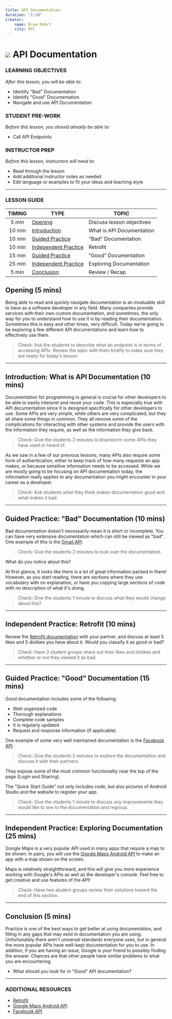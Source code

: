 ```yaml
---
title: API Documentation
duration: "1:20"
creator:
    name: Drew Mahrt
    city: NYC
---
```

# ![](https://ga-dash.s3.amazonaws.com/production/assets/logo-9f88ae6c9c3871690e33280fcf557f33.png) API Documentation


### LEARNING OBJECTIVES
*After this lesson, you will be able to:*
- Identify "Bad" Documentation
- Identify "Good" Documentation
- Navigate and use API Documentation

### STUDENT PRE-WORK
*Before this lesson, you should already be able to:*
- Call API Endpoints

### INSTRUCTOR PREP
*Before this lesson, instructors will need to:*
- Read through the lesson
- Add additional instructor notes as needed
- Edit language or examples to fit your ideas and teaching style


---

### LESSON GUIDE

| TIMING  | TYPE  | TOPIC  |
|:-:|---|---|
| 5 min  | [Opening](#opening-5-mins)  | Discuss lesson objectives |
| 10 min  | [Introduction](#introduction-what-is-api-documentation-10-mins)  | What is API Documentation |
| 10 min  | [Guided Practice](#guided-practice-bad-documentation-10-mins)  | "Bad" Documentation |
| 10 min  | [Independent Practice](#independent-practice-retrofit-10-mins)  | Retrofit |
| 15 min  | [Guided Practice](#guided-practice-good-documentation-15-mins)  | "Good" Documentation |
| 25 min  | [Independent Practice](#independent-practice-exploring-documentation-25-mins)  | Exploring Documentation |
| 5 min  | [Conclusion](#conclusion-5-mins)  | Review / Recap |
<a name="opening"></a>
## Opening (5 mins)

Being able to read and quickly navigate documentation is an invaluable skill to have as a software developer in any field. Many companies provide services with their own custom documentation, and sometimes, the only way for you to understand how to use it is by reading their documentation. Sometimes this is easy and other times, very difficult. Today we're going to be exploring a few different API documentations and learn how to effectively use them.

> Check: Ask the students to describe what an endpoint is in terms of accessing APIs. Review the topic with them briefly to make sure they are ready for today's lesson.

***

<a name="introduction"></a>
## Introduction: What is API Documentation (10 mins)

Documentation for programming in general is crucial for other developers to be able to easily interpret and reuse your code. This is especially true with API documentation since it is designed specifically for other developers to use. Some APIs are very simple, while others are very complicated, but they all share some things in common. They all remove some of the complications for interacting with other systems and provide the users with the information they require, as well as the information they give back.

> Check: Give the students 2 minutes to brainstorm some APIs they have used or heard of.

As we saw in a few of our previous lessons, many APIs also require some form of authentication, either to keep track of how many requests an app makes, or because sensitive information needs to be accessed. While we are mostly going to be focusing on API documentation today, the information really applies to any documentation you might encounter in your career as a developer.

> Check: Ask students what they think makes documentation good and what makes it bad.

***

<a name="guided-practice"></a>
## Guided Practice: "Bad" Documentation (10 mins)

Bad documentation doesn't necessarily mean it is short or incomplete. You can have very extensive documentation which can still be viewed as "bad". One example of this is the [Gmail API](https://developers.google.com/gmail/api/).

> Check: Give the students 2 minutes to look over the documentation.

What do you notice about this?

At first glance, it looks like there is a lot of great information packed in there! However, as you start reading, there are sections where they use vocabulary with no explanation, or have you copying large sections of code with no description of what it's doing.

> Check: Give the students 1 minute to discuss what they would change about this?

***

<a name="ind-practice"></a>
## Independent Practice: Retrofit (10 mins)

Review the [Retrofit documentation](http://square.github.io/retrofit/) with your partner, and discuss at least 5 likes and 5 dislikes you have about it. Would you classify it as good or bad?

> Check: Have 3 student groups share out their likes and dislikes and whether or not they viewed it as bad.

***

<a name="demo"></a>
## Guided Practice: "Good" Documentation (15 mins)

Good documentation includes some of the following:

- Well-organized code
- Thorough explanations
- Complete code samples
- It is regularly updated
- Request and response information (if applicable)

One example of some very well maintained documentation is the [Facebook API](https://developers.facebook.com/docs/android).

> Check: Give the students 2 minutes to explore the documentation and discuss it with their partners.

They expose some of the most common functionality near the top of the page (Login and Sharing).

The "Quick Start Guide" not only includes code, but also pictures of Android Studio and the website to register your app.

> Check: Give the students 1 minute to discuss any improvements they would like to see to the documentation and regroup.

***

<a name="ind-practice"></a>
## Independent Practice: Exploring Documentation (25 mins)

Google Maps is a very popular API used in many apps that require a map to be shown. In pairs, you will use the [Google Maps Android API](https://developers.google.com/maps/documentation/android-api/) to make an app with a map shown on the screen.

Maps is relatively straightforward, and this will give you more experience working with Google's APIs as well as the developer's console. Feel free to get creative and use features of the API!

> Check: Have two student groups review their solutions toward the end of this section.

***

<a name="conclusion"></a>
## Conclusion (5 mins)

Practice is one of the best ways to get better at using documentation, and filling in any gaps that may exist in documentation you are using. Unfortunately there aren't universal standards everyone uses, but in general the more popular APIs have well-kept documentation for you to use. In addition, if you are having an issue, Google is your friend to possibly finding the answer. Chances are that other people have similar problems to what you are encountering.

- What should you look for in "Good" API documentation?

***

### ADDITIONAL RESOURCES
- [Retrofit](http://square.github.io/retrofit/)
- [Google Maps Android API](https://developers.google.com/maps/documentation/android-api/)
- [Facebook API](https://developers.facebook.com/docs/android)
